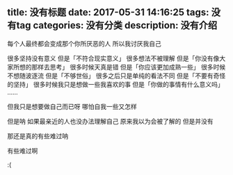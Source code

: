 title: 没有标题
date: 2017-05-31 14:16:25
tags: 没有tag 
categories: 没有分类
description: 没有介绍
---

每个人最终都会变成那个你所厌恶的人
所以我讨厌我自己

很多坚持没有意义 但是「不符合现实意义」
很多想法不被理解 但是「你没有像大家所想的那样去思考」
很多时候天真是错 但是「你应该更加成熟一些」
很多时候不想随波逐流 但是「不够世俗」
很多之后只是单纯的看法不同 但是「不要有奇怪的坚持」
很多时候我只是想做一些我喜欢的事 但是「你做的事情有什么意义吗」
……

但我只是想要做自己而已呀
哪怕自我一些又怎样

但是呐 
如果最亲近的人也没办法理解自己
原来我以为会被了解的 
但是并没有

那还是真的有些难过呐

有些难过啊

:(